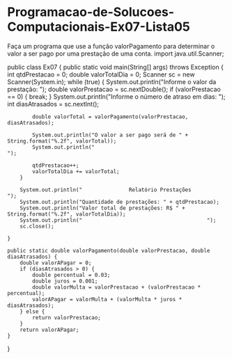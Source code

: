 # Programacao-de-Solucoes-Computacionais-Ex07-Lista05
Faça um programa que use a função valorPagamento para determinar o valor a ser pago por uma prestação de uma conta.
import java.util.Scanner;

public class Ex07 {
    public static void main(String[] args) throws Exception {
        int qtdPrestacao = 0;
        double valorTotalDia = 0;
        Scanner sc = new Scanner(System.in);
        while (true) {
            System.out.println("Informe o valor da prestação: ");
            double valorPrestacao = sc.nextDouble();
            if (valorPrestacao == 0) {
                break;
            }
            System.out.println("Informe o número de atraso em dias: ");
            int diasAtrasados = sc.nextInt();

            double valorTotal = valorPagamento(valorPrestacao, diasAtrasados);

            System.out.println("O valor a ser pago será de " + String.format("%.2f", valorTotal));
            System.out.println("                                        ");

            qtdPrestacao++;
            valorTotalDia += valorTotal;
        }

        System.out.println("               Relatório Prestações               ");
        System.out.println("Quantidade de prestações: " + qtdPrestacao);
        System.out.println("Valor total de prestações: R$ " + String.format("%.2f", valorTotalDia));
        System.out.println("                                        ");
        sc.close();

    }

    public static double valorPagamento(double valorPrestacao, double diasAtrasados) {
        double valorAPagar = 0;
        if (diasAtrasados > 0) {
            double percentual = 0.03;
            double juros = 0.001;
            double valorMulta = valorPrestacao + (valorPrestacao * percentual);
            valorAPagar = valorMulta + (valorMulta * juros * diasAtrasados);
        } else {
            return valorPrestacao;
        }
        return valorAPagar;
    }
}
